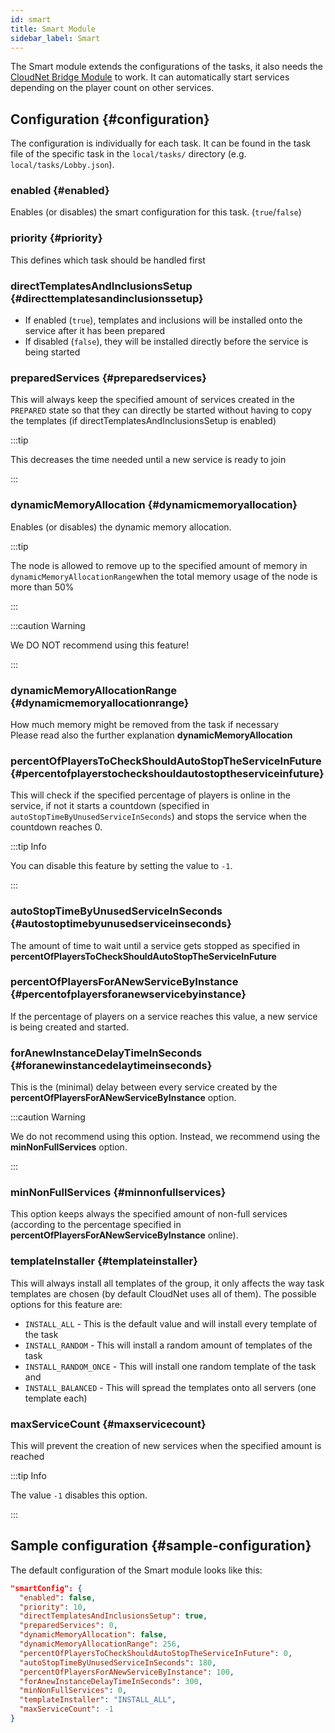 ```yaml
---
id: smart
title: Smart Module
sidebar_label: Smart
---
```


The Smart module extends the configurations of the tasks, it also needs the [CloudNet Bridge Module](bridge.md) to work.
It can automatically start services depending on the player count on other services.

## Configuration {#configuration}
The configuration is individually for each task. It can be found in the task file of the specific task in the
`local/tasks/` directory (e.g. `local/tasks/Lobby.json`).

### enabled {#enabled}
Enables (or disables) the smart configuration for this task. (`true`/`false`)

### priority {#priority}
This defines which task should be handled first

### directTemplatesAndInclusionsSetup {#directtemplatesandinclusionssetup}
- If enabled (`true`), templates and inclusions will be installed onto the service after it has been prepared
- If disabled (`false`), they will be installed directly before the service is being started

### preparedServices {#preparedservices}
This will always keep the specified amount of services created in the `PREPARED` state so that they can directly be
started without having to copy the templates (if directTemplatesAndInclusionsSetup is enabled)

:::tip

This decreases the time needed until a new service is ready to join

:::

### dynamicMemoryAllocation {#dynamicmemoryallocation}
Enables (or disables) the dynamic memory allocation.

:::tip

The node is allowed to remove up to the specified amount of memory in `dynamicMemoryAllocationRange`when the total
memory usage of the node is more than 50%

:::

:::caution Warning

We DO NOT recommend using this feature!

:::

### dynamicMemoryAllocationRange {#dynamicmemoryallocationrange}
How much memory might be removed from the task if necessary  
Please read also the further explanation **dynamicMemoryAllocation**

### percentOfPlayersToCheckShouldAutoStopTheServiceInFuture {#percentofplayerstocheckshouldautostoptheserviceinfuture}
This will check if the specified percentage of players is online in the service, if not it starts a
countdown (specified in `autoStopTimeByUnusedServiceInSeconds`) and stops the service when the countdown reaches 0.

:::tip Info

You can disable this feature by setting the value to `-1`.

:::

### autoStopTimeByUnusedServiceInSeconds {#autostoptimebyunusedserviceinseconds}
The amount of time to wait until a service gets stopped as specified in **percentOfPlayersToCheckShouldAutoStopTheServiceInFuture**

### percentOfPlayersForANewServiceByInstance {#percentofplayersforanewservicebyinstance}
If the percentage of players on a service reaches this value, a new service is being created and started.

### forAnewInstanceDelayTimeInSeconds {#foranewinstancedelaytimeinseconds}
This is the (minimal) delay between every service created by the **percentOfPlayersForANewServiceByInstance** option.

:::caution Warning

We do not recommend using this option. Instead, we recommend using the **minNonFullServices** option.

:::

### minNonFullServices {#minnonfullservices}
This option keeps always the specified amount of non-full services
(according to the percentage specified in **percentOfPlayersForANewServiceByInstance** online).

### templateInstaller {#templateinstaller}
This will always install all templates of the group, it only affects the way task templates are chosen (by default CloudNet uses all of them).
The possible options for this feature are:
- `INSTALL_ALL` - This is the default value and will install every template of the task
- `INSTALL_RANDOM` - This will install a random amount of templates of the task
- `INSTALL_RANDOM_ONCE` - This will install one random template of the task and
- `INSTALL_BALANCED` - This will spread the templates onto all servers (one template each)

### maxServiceCount {#maxservicecount}
This will prevent the creation of new services when the specified amount is reached

:::tip Info

The value `-1` disables this option.

:::

## Sample configuration {#sample-configuration}
The default configuration of the Smart module looks like this:
```json
"smartConfig": {
  "enabled": false,
  "priority": 10,
  "directTemplatesAndInclusionsSetup": true,
  "preparedServices": 0,
  "dynamicMemoryAllocation": false,
  "dynamicMemoryAllocationRange": 256,
  "percentOfPlayersToCheckShouldAutoStopTheServiceInFuture": 0,
  "autoStopTimeByUnusedServiceInSeconds": 180,
  "percentOfPlayersForANewServiceByInstance": 100,
  "forAnewInstanceDelayTimeInSeconds": 300,
  "minNonFullServices": 0,
  "templateInstaller": "INSTALL_ALL",
  "maxServiceCount": -1
}
```
